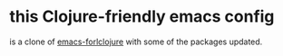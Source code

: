 # this Clojure-friendly emacs config

is a clone of [emacs-forlclojure](https://github.com/flyingmachine/emacs-for-clojure) with some of the packages updated.
